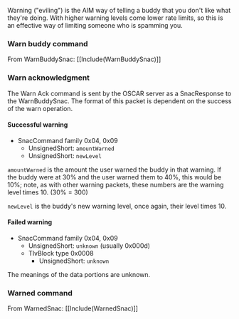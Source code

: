 Warning ("eviling") is the AIM way of telling a buddy that you don't like what they're doing. With higher warning levels come lower rate limits, so this is an effective way of limiting someone who is spamming you.

### Warn buddy command ###
From WarnBuddySnac:
[[Include(WarnBuddySnac)]]

### Warn acknowledgment ###
The Warn Ack command is sent by the OSCAR server as a SnacResponse to the WarnBuddySnac. The format of this packet is dependent on the success of the warn operation.

#### Successful warning ####

  * SnacCommand family 0x04, 0x09
    * UnsignedShort: `amountWarned`
    * UnsignedShort: `newLevel`

`amountWarned` is the amount the user warned the buddy in that warning. If the buddy were at 30% and
the user warned them to 40%, this would be 10%; note, as with other warning packets, these numbers are the
warning level times 10. (30% = 300)

`newLevel` is the buddy's new warning level, once again, their level times 10.

#### Failed warning ####

  * SnacCommand family 0x04, 0x09
    * UnsignedShort: `unknown` (usually 0x000d)
    * TlvBlock type 0x0008
      * UnsignedShort: `unknown`

The meanings of the data portions are unknown.

### Warned command ###
From WarnedSnac:
[[Include(WarnedSnac)]]